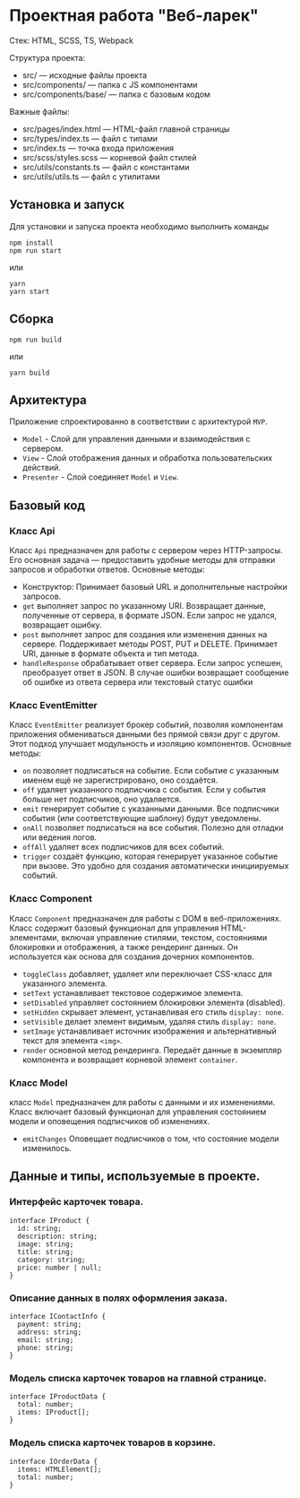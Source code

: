 # Проектная работа "Веб-ларек"

Стек: HTML, SCSS, TS, Webpack

Структура проекта:
- src/ — исходные файлы проекта
- src/components/ — папка с JS компонентами
- src/components/base/ — папка с базовым кодом

Важные файлы:
- src/pages/index.html — HTML-файл главной страницы
- src/types/index.ts — файл с типами
- src/index.ts — точка входа приложения
- src/scss/styles.scss — корневой файл стилей
- src/utils/constants.ts — файл с константами
- src/utils/utils.ts — файл с утилитами

## Установка и запуск
Для установки и запуска проекта необходимо выполнить команды

```
npm install
npm run start
```

или

```
yarn
yarn start
```
## Сборка

```
npm run build
```

или

```
yarn build
```

## Архитектура
Приложение спроектированно в соответствии с архитектурой `MVP`.
* `Model` - Слой для управления данными и взаимодействия с сервером.
* `View` - Слой отображения данных и обработка пользовательских действий.
* `Presenter` - Слой соединяет `Model` и `View`.

## Базовый код
### Класс Api
Класс `Api` предназначен для работы с сервером через HTTP-запросы. Его основная задача — предоставить удобные методы для отправки запросов и обработки ответов. Основные методы:
* Конструктор: Принимает базовый URL и дополнительные настройки запросов.
* `get` выполняет запрос по указанному URI. Возвращает данные, полученные от сервера, в формате JSON. Если запрос не удался, возвращает ошибку.
* `post` выполняет запрос для создания или изменения данных на сервере. Поддерживает методы POST, PUT и DELETE. Принимает URI, данные в формате объекта и тип метода.
* `handleResponse` обрабатывает ответ сервера. Если запрос успешен, преобразует ответ в JSON. В случае ошибки возвращает сообщение об ошибке из ответа сервера или текстовый статус ошибки

### Класс EventEmitter
Класс `EventEmitter` реализует брокер событий, позволяя компонентам приложения обмениваться данными без прямой связи друг с другом. Этот подход улучшает модульность и изоляцию компонентов. Основные методы:
* `on` позволяет подписаться на событие. Если событие с указанным именем ещё не зарегистрировано, оно создаётся.
* `off` удаляет указанного подписчика с события. Если у события больше нет подписчиков, оно удаляется.
* `emit` генерирует событие с указанными данными. Все подписчики события (или соответствующие шаблону) будут уведомлены.
* `onAll` позволяет подписаться на все события. Полезно для отладки или ведения логов.
* `offAll` удаляет всех подписчиков для всех событий.
* `trigger` создаёт функцию, которая генерирует указанное событие при вызове. Это удобно для создания автоматически инициируемых событий.

### Класс Component
Класс `Component` предназначен для работы с DOM в веб-приложениях. Класс содержит базовый функционал для управления HTML-элементами, включая управление стилями, текстом, состояниями блокировки и отображения, а также рендеринг данных. Он используется как основа для создания дочерних компонентов.
* `toggleClass` добавляет, удаляет или переключает CSS-класс для указанного элемента.
* `setText` устанавливает текстовое содержимое элемента.
* `setDisabled` управляет состоянием блокировки элемента (disabled).
* `setHidden` cкрывает элемент, устанавливая его стиль `display: none`.
* `setVisible` делает элемент видимым, удаляя стиль `display: none`.
* `setImage` устанавливает источник изображения и альтернативный текст для элемента `<img>`.
* `render` основной метод рендеринга. Передаёт данные в экземпляр компонента и возвращает корневой элемент `container`.

### Класс Model
класс `Model` предназначен для работы с данными и их изменениями. Класс включает базовый функционал для управления состоянием модели и оповещения подписчиков об изменениях.
* `emitChanges` Оповещает подписчиков о том, что состояние модели изменилось.

## Данные и типы, используемые в проекте.
### Интерфейс карточек товара.

```
interface IProduct {
  id: string;
  description: string;
  image: string;
  title: string;
  category: string;
  price: number | null;
}
```

### Описание данных в полях оформления заказа.

```
interface IContactInfo {
  payment: string;
  address: string;
  email: string;
  phone: string;
}
```

### Модель списка карточек товаров на главной странице.

```
interface IProductData {
  total: number;
  items: IProduct[];
}
```

### Модель списка карточек товаров в корзине.

```
interface IOrderData {
  items: HTMLElement[];
  total: number;
}
```


